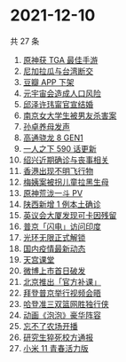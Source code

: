 # 2021-12-10

共 27 条

<!-- BEGIN ZHIHUSEARCH -->
<!-- 最后更新时间 Fri Dec 10 2021 12:11:25 GMT+0800 (China Standard Time) -->
1. [原神获 TGA 最佳手游 ](https://www.zhihu.com/search?q=原神)
1. [尼加拉瓜与台湾断交](https://www.zhihu.com/search?q=尼加拉瓜)
1. [豆瓣 APP 下架](https://www.zhihu.com/search?q=豆瓣)
1. [元宇宙会造成人口风险](https://www.zhihu.com/search?q=元宇宙)
1. [邱泽许玮甯官宣结婚](https://www.zhihu.com/search?q=邱泽)
1. [南京女大学生被男友杀害案](https://www.zhihu.com/search?q=南京女大学生)
1. [孙卓养母发声](https://www.zhihu.com/search?q=孙卓)
1. [高通骁龙 8 GEN1](https://www.zhihu.com/search?q=骁龙8GEN1)
1. [一人之下 590 话更新](https://www.zhihu.com/search?q=一人之下)
1. [绍兴近期确诊与丧事相关](https://www.zhihu.com/search?q=浙江疫情)
1. [香港出现不明飞行物](https://www.zhihu.com/search?q=香港不明飞行物)
1. [梅姨案被拐儿童拉黑生母](https://www.zhihu.com/search?q=梅姨)
1. [原神荒泷一斗 PV](https://www.zhihu.com/search?q=原神)
1. [陕西新增 1 例本土确诊](https://www.zhihu.com/search?q=陕西疫情)
1. [英议会大厦发现可卡因残留](https://www.zhihu.com/search?q=英国议会大厦)
1. [普京「闪电」访问印度](https://www.zhihu.com/search?q=普京)
1. [光环无限正式解锁](https://www.zhihu.com/search?q=光环无限)
1. [国内疫情最新动态](https://www.zhihu.com/search?q=疫情)
1. [天宫课堂](https://www.zhihu.com/search?q=天宫课堂)
1. [微博上市首日破发](https://www.zhihu.com/search?q=微博)
1. [北京推出「官方补课」](https://www.zhihu.com/search?q=北京官方补课)
1. [拜登普京举行视频会晤](https://www.zhihu.com/search?q=拜登普京会晤)
1. [哈登准三双篮网胜独行侠](https://www.zhihu.com/search?q=篮网)
1. [动画《泡泡》豪华阵容](https://www.zhihu.com/search?q=泡泡)
1. [忘不了农场开播](https://www.zhihu.com/search?q=忘不了农场)
1. [研究生猝死校方通报](https://www.zhihu.com/search?q=研究生猝死)
1. [小米 11 青春活力版](https://www.zhihu.com/search?q=小米11)
<!-- END ZHIHUSEARCH -->
